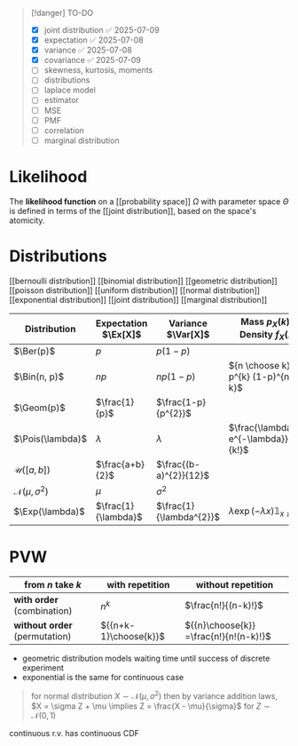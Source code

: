 
> [!danger] TO-DO
> - [x] joint distribution ✅ 2025-07-09
> - [x] expectation ✅ 2025-07-08
> - [x] variance ✅ 2025-07-08
> - [x] covariance ✅ 2025-07-09
> - [ ] skewness, kurtosis, moments
> - [ ] distributions
> - [ ] laplace model
> - [ ] estimator
> - [ ] MSE
> - [ ] PMF
> - [ ] correlation
> - [ ] marginal distribution


# Likelihood
The **likelihood function** on a [[probability space]] $\Omega$ with parameter space $\Theta$ is defined in terms of the [[joint distribution]], based on the space's atomicity.


# Distributions

[[bernoulli distribution]]
[[binomial distribution]]
[[geometric distribution]]
[[poisson distribution]]
[[uniform distribution]]
[[normal distribution]]
[[exponential distribution]]
[[joint distribution]]
[[marginal distribution]]

| Distribution                   | Expectation $\Ex[X]$ | Variance $\Var[X]$      | Mass $p_{X}(k)$ / Density $f_{X}(x)$             | Distribution $F_{X}(x)$ |
| ------------------------------ | -------------------- | ----------------------- | ------------------------------------------------ | ----------------------- |
| $\Ber(p)$                      | $p$                  | $p(1-p)$                |                                                  |                         |
| $\Bin(n, p)$                   | $np$                 | $np(1-p)$               | ${n \choose k} p^{k} (1-p)^{n-k}$                |                         |
| $\Geom(p)$                     | $\frac{1}{p}$        | $\frac{1-p}{p^{2}}$     |                                                  |                         |
| $\Pois(\lambda)$               | $\lambda$            | $\lambda$               | $\frac{\lambda^{k} e^{-\lambda}}{k!}$            |                         |
| $\mathcal{U}([a, b])$          | $\frac{a+b}{2}$      | $\frac{(b-a)^{2}}{12}$  |                                                  |                         |
| $\mathcal{N}(\mu, \sigma^{2})$ | $\mu$                | $\sigma^{2}$            |                                                  |                         |
| $\Exp(\lambda)$                | $\frac{1}{\lambda}$  | $\frac{1}{\lambda^{2}}$ | $\lambda \exp(-\lambda x) \mathbb{1}_{x \geq 0}$ | $1-e^{-\lambda x}$      |



# PVW


| from $n$ take $k$               | with repetition       | without repetition                     |
| ------------------------------- | --------------------- | -------------------------------------- |
| **with order** (combination)    | $n^{k}$               | $\frac{n!}{(n-k)!}$                    |
| **without order** (permutation) | ${{n+k-1}\choose{k}}$ | ${{n}\choose{k}} =\frac{n!}{n!(n-k)!}$ |


- geometric distribution models waiting time until success of discrete experiment
- exponential is the same for continuous case


> for normal distribution $X \sim \mathcal{N}(\mu, \sigma^{2})$ then by variance addition laws, $X = \sigma Z + \mu \implies Z = \frac{X - \mu}{\sigma}$ for $Z \sim \mathcal{N}(0, 1)$



continuous r.v. has continuous CDF